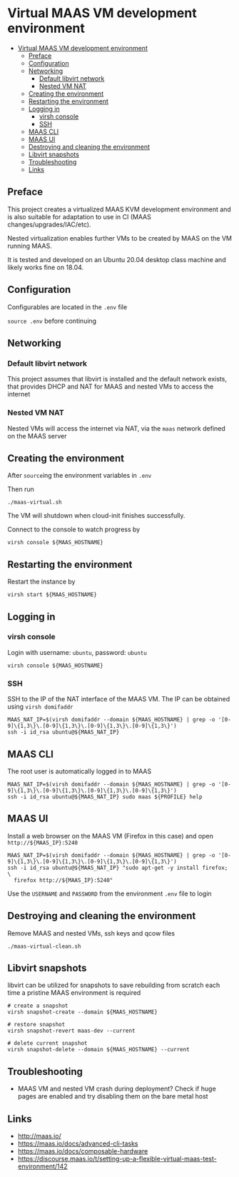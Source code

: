 # Virtual MAAS VM development environment

- [Virtual MAAS VM development environment](#virtual-maas-vm-development-environment)
  - [Preface](#preface)
  - [Configuration](#configuration)
  - [Networking](#networking)
    - [Default libvirt network](#default-libvirt-network)
    - [Nested VM NAT](#nested-vm-nat)
  - [Creating the environment](#creating-the-environment)
  - [Restarting the environment](#restarting-the-environment)
  - [Logging in](#logging-in)
    - [virsh console](#virsh-console)
    - [SSH](#ssh)
  - [MAAS CLI](#maas-cli)
  - [MAAS UI](#maas-ui)
  - [Destroying and cleaning the environment](#destroying-and-cleaning-the-environment)
  - [Libvirt snapshots](#libvirt-snapshots)
  - [Troubleshooting](#troubleshooting)
  - [Links](#links)

## Preface
This project creates a virtualized MAAS KVM development environment and is also suitable for adaptation to use in CI (MAAS changes/upgrades/IAC/etc).

Nested virtualization enables further VMs to be created by MAAS on the VM running MAAS.

It is tested and developed on an Ubuntu 20.04 desktop class machine and likely works fine on 18.04.

## Configuration
Configurables are located in the `.env` file

`source .env` before continuing

## Networking 
### Default libvirt network
This project assumes that libvirt is installed and the default network exists, that provides DHCP and NAT for MAAS and nested VMs to access the internet

### Nested VM NAT
Nested VMs will access the internet via NAT, via the `maas` network defined on the MAAS server

## Creating the environment
After `source`ing the environment variables in `.env`

Then run
```
./maas-virtual.sh
```

The VM will shutdown when cloud-init finishes successfully.

Connect to the console to watch progress by 
```
virsh console ${MAAS_HOSTNAME}
```

## Restarting the environment
Restart the instance by
```
virsh start ${MAAS_HOSTNAME}
```

## Logging in
### virsh console
Login with username: `ubuntu`, password: `ubuntu`
```
virsh console ${MAAS_HOSTNAME}
```

### SSH
SSH to the IP of the NAT interface of the MAAS VM. The IP can be obtained using `virsh domifaddr`
```
MAAS_NAT_IP=$(virsh domifaddr --domain ${MAAS_HOSTNAME} | grep -o '[0-9]\{1,3\}\.[0-9]\{1,3\}\.[0-9]\{1,3\}\.[0-9]\{1,3\}')
ssh -i id_rsa ubuntu@${MAAS_NAT_IP}
```

## MAAS CLI
The root user is automatically logged in to MAAS
```
MAAS_NAT_IP=$(virsh domifaddr --domain ${MAAS_HOSTNAME} | grep -o '[0-9]\{1,3\}\.[0-9]\{1,3\}\.[0-9]\{1,3\}\.[0-9]\{1,3\}')
ssh -i id_rsa ubuntu@${MAAS_NAT_IP} sudo maas ${PROFILE} help
```

## MAAS UI
Install a web browser on the MAAS VM (Firefox in this case) and open `http://${MAAS_IP}:5240`
```
MAAS_NAT_IP=$(virsh domifaddr --domain ${MAAS_HOSTNAME} | grep -o '[0-9]\{1,3\}\.[0-9]\{1,3\}\.[0-9]\{1,3\}\.[0-9]\{1,3\}')
ssh -i id_rsa ubuntu@${MAAS_NAT_IP} "sudo apt-get -y install firefox; \
  firefox http://${MAAS_IP}:5240"
```
Use the `USERNAME` and `PASSWORD` from the environment `.env` file to login

## Destroying and cleaning the environment
Remove MAAS and nested VMs, ssh keys and qcow files
```
./maas-virtual-clean.sh
```

## Libvirt snapshots
libvirt can be utilized for snapshots to save rebuilding from scratch each time a pristine MAAS environment is required
```
# create a snapshot
virsh snapshot-create --domain ${MAAS_HOSTNAME}

# restore snapshot
virsh snapshot-revert maas-dev --current

# delete current snapshot
virsh snapshot-delete --domain ${MAAS_HOSTNAME} --current
```

## Troubleshooting
- MAAS VM and nested VM crash during deployment?
  Check if huge pages are enabled and try disabling them on the bare metal host

## Links
- http://maas.io/
- https://maas.io/docs/advanced-cli-tasks
- https://maas.io/docs/composable-hardware
- https://discourse.maas.io/t/setting-up-a-flexible-virtual-maas-test-environment/142
